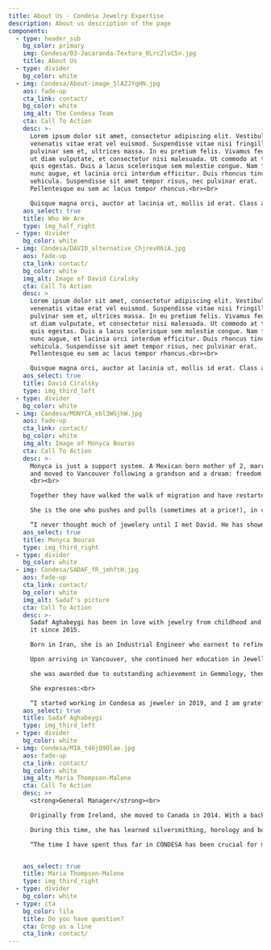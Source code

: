 ```yaml
---
title: About Us - Condesa Jewelry Expertise
description: About us description of the page
components:
  - type: header_sub
    bg_color: primary
    img: Condesa/03-Jacaranda-Textura_8Lrc2lvC5n.jpg
    title: About Us
  - type: divider
    bg_color: white
  - img: Condesa/About-image_5lA2JYqHN.jpg
    aos: fade-up
    cta_link: contact/
    bg_color: white
    img_alt: The Condesa Team
    cta: Call To Action
    desc: >-
      Lorem ipsum dolor sit amet, consectetur adipiscing elit. Vestibulum
      venenatis vitae erat vel euismod. Suspendisse vitae nisi fringilla,
      pulvinar sem et, ultrices massa. In eu pretium felis. Vivamus feugiat urna
      ut diam vulputate, et consectetur nisi malesuada. Ut commodo at tortor
      quis egestas. Duis a lacus scelerisque sem molestie congue. Nam fringilla
      nunc augue, et lacinia orci interdum efficitur. Duis rhoncus tincidunt
      vehicula. Suspendisse sit amet tempor risus, nec pulvinar erat.
      Pellentesque eu sem ac lacus tempor rhoncus.<br><br>

      Quisque magna orci, auctor at lacinia ut, mollis id erat. Class aptent taciti sociosqu ad litora torquent per conubia nostra, per inceptos himenaeos. Vestibulum semper velit at nisi mollis, ut fermentum ex blandit.
    aos_select: true
    title: Who We Are
    type: img_half_right
  - type: divider
    bg_color: white
  - img: Condesa/DAVID_alternative_ChjrevR6iA.jpg
    aos: fade-up
    cta_link: contact/
    bg_color: white
    img_alt: Image of David Ciralsky
    cta: Call To Action
    desc: >
      Lorem ipsum dolor sit amet, consectetur adipiscing elit. Vestibulum
      venenatis vitae erat vel euismod. Suspendisse vitae nisi fringilla,
      pulvinar sem et, ultrices massa. In eu pretium felis. Vivamus feugiat urna
      ut diam vulputate, et consectetur nisi malesuada. Ut commodo at tortor
      quis egestas. Duis a lacus scelerisque sem molestie congue. Nam fringilla
      nunc augue, et lacinia orci interdum efficitur. Duis rhoncus tincidunt
      vehicula. Suspendisse sit amet tempor risus, nec pulvinar erat.
      Pellentesque eu sem ac lacus tempor rhoncus.<br><br>

      Quisque magna orci, auctor at lacinia ut, mollis id erat. Class aptent taciti sociosqu ad litora torquent per conubia nostra, per inceptos himenaeos. Vestibulum semper velit at nisi mollis, ut fermentum ex blandit.
    aos_select: true
    title: David Ciralsky
    type: img_third_left
  - type: divider
    bg_color: white
  - img: Condesa/MONYCA_ebl3WGjhW.jpg
    aos: fade-up
    cta_link: contact/
    bg_color: white
    img_alt: Image of Monyca Bouras
    cta: Call To Action
    desc: >-
      Monyca is just a support system. A Mexican born mother of 2, married David
      and moved to Vancouver following a grandson and a dream: freedom of fear.
      <br><br>

      Together they have walked the walk of migration and have restarted life at an unlikely age.

      She is the one who pushes and pulls (sometimes at a price!), in charge of perpetuating the style in the store and coherence in the flow. She is devoted to Beauty, Life and Delight.<br><br>

      “I never thought much of jewelery until I met David. He has shown me a world of melting and transforming, of brilliance and colour, of vibration and history, endless possibilities of manifestation: Beauty, Emotion and Grace made tangible.” 
    aos_select: true
    title: Monyca Bouras
    type: img_third_right
  - type: divider
    bg_color: white
  - img: Condesa/SADAF_fR_jmhftH.jpg
    aos: fade-up
    cta_link: contact/
    bg_color: white
    img_alt: Sadaf's picture
    cta: Call To Action
    desc: >-
      Sadaf Aghabeygi has been in love with jewelry from childhood and active in
      it since 2015. 

      Born in Iran, she is an Industrial Engineer who earnest to refine and gear her skills towards her lifelong passion, completed a Jewellery Making Diploma in Tehran.<br><br>

      Upon arriving in Vancouver, she continued her education in Jewellery Art & Design at the VCC where 

      she was awarded due to outstanding achievement in Gemmology, then graduated with honours.

      She expresses:<br>

      “I started working in Condesa as jeweler in 2019, and I am grateful for being a part of this amazing team. I do the finishing of custom pieces and all kinds of repairs and renovations under the supervision of David, which is the greatest honor of my career”.
    aos_select: true
    title: Sadaf Aghabeygi
    type: img_third_left
  - type: divider
    bg_color: white
  - img: Condesa/MIA_t46jQ9Olae.jpg
    aos: fade-up
    cta_link: contact/
    bg_color: white
    img_alt: Maria Thompson-Malone
    cta: Call To Action
    desc: >+
      <strong>General Manager</strong><br>

      Originally from Ireland, she moved to Canada in 2014. With a background of a fun mix of farming, ballroom dancing, poetry, marketing and even the army! The world of jewelry has been a constant throughout her life, as a child she would create her own taking pieces and elements from bijouterie she came across with and she developed a look that was unique at the time. She has been a jewelry store manager for over 20 years.<br><br>

      During this time, she has learned silversmithing, horology and body piercing, as well as jade carving and  lapidary. In 2017 she first met David and by 2018, she was welcomed into the Condesa Jewelry Expertise team. Since then, she has been working alongside David at CONDESA. <br><br>

      “The time I have spent thus far in CONDESA has been crucial for my understanding of the industry, for David is always willing to clarify my endless curiosity, expanding my knowledge not only of the gemstones and precious metals that I love so much, but to all aspects of the trade ”. 


    aos_select: true
    title: Maria Thompson-Malone
    type: img_third_right
  - type: divider
    bg_color: white
  - type: cta
    bg_color: lila
    title: Do you have question?
    cta: Drop us a line
    cta_link: contact/
---
```

